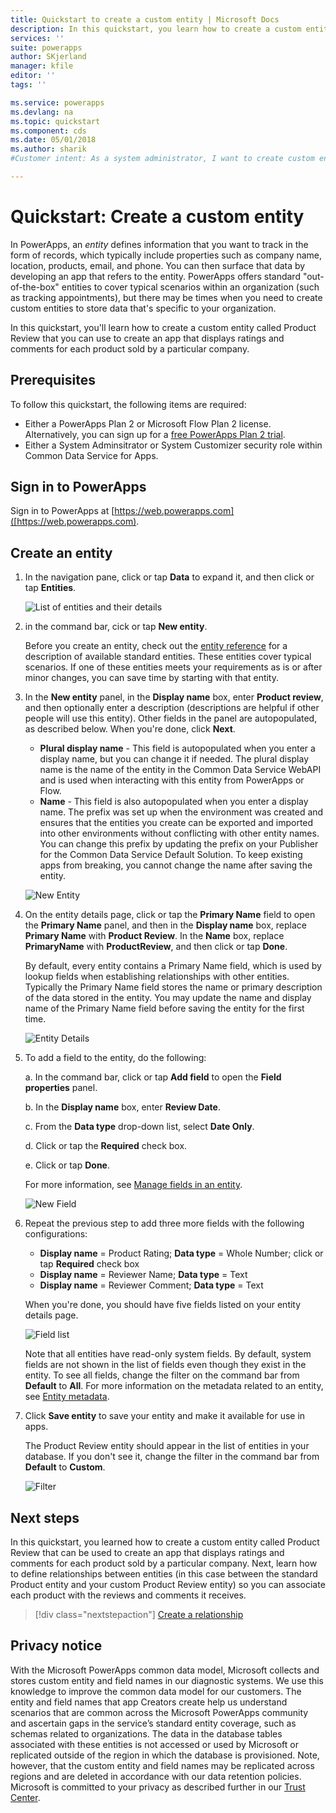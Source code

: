 ```yaml
---
title: Quickstart to create a custom entity | Microsoft Docs
description: In this quickstart, you learn how to create a custom entity in PowerApps.
services: ''
suite: powerapps
author: SKjerland
manager: kfile
editor: ''
tags: ''

ms.service: powerapps
ms.devlang: na
ms.topic: quickstart
ms.component: cds
ms.date: 05/01/2018
ms.author: sharik
#Customer intent: As a system administrator, I want to create custom entities to store data, so that app creators can create apps using data that's tailored to our organization.

---
```

# Quickstart: Create a custom entity
In PowerApps, an *entity* defines information that you want to track in the form of records, which typically include properties such as company name, location, products, email, and phone. You can then surface that data by developing an app that refers to the entity. PowerApps offers standard "out-of-the-box" entities to cover typical scenarios within an organization (such as tracking appointments), but there may be times when you need to create custom entities to store data that's specific to your organization.

In this quickstart, you'll learn how to create a custom entity called Product Review that you can use to create an app that displays ratings and comments for each product sold by a particular company.

## Prerequisites
To follow this quickstart, the following items are required:
* Either a PowerApps Plan 2 or Microsoft Flow Plan 2 license. Alternatively, you can sign up for a [free PowerApps Plan 2 trial](https://web.powerapps.com/signup?redirect=marketing&email=).
* Either a System Adminsitrator or System Customizer security role within Common Data Service for Apps.

## Sign in to PowerApps
Sign in to PowerApps at [https://web.powerapps.com]([https://web.powerapps.com).

## Create an entity
1. In the navigation pane, click or tap **Data** to expand it, and then click or tap **Entities**.

    ![List of entities and their details](./media/data-platform-cds-create-entity/entitylist.png "Entity List")

2. in the command bar, cick or tap **New entity**.

    Before you create an entity, check out the [entity reference](../../developer/common-data-service/reference/about-entity-reference.md) for a description of available standard entities. These entities cover typical scenarios. If one of these entities meets your requirements as is or after minor changes, you can save time by starting with that entity. 

3. In the **New entity** panel, in the **Display name** box, enter **Product review**, and then optionally enter a description (descriptions are helpful if other people will use this entity). Other fields in the panel are autopopulated, as described below. When you're done, click **Next**.

    * **Plural display name** - This field is autopopulated when you enter a display name, but you can change it if needed. The plural display name is the name of the entity in the Common Data Service WebAPI and is used when interacting with this entity from PowerApps or Flow.
    * **Name** - This field is also autopopulated when you enter a display name. The prefix was set up when the environment was created and ensures that the entities you create can be exported and imported into other environments without conflicting with other entity names. You can change this prefix by updating the prefix on your Publisher for the Common Data Service Default Solution. To keep existing apps from breaking, you cannot change the name after saving the entity.
     
    ![New Entity](./media/data-platform-cds-create-entity/newentitypanel.png "New entity panel")

4. On the entity details page, click or tap the **Primary Name** field to open the **Primary Name** panel, and then in the **Display name** box, replace **Primary Name** with **Product Review**. In the **Name** box, replace **PrimaryName** with **ProductReview**, and then click or tap **Done**.
 
    By default, every entity contains a Primary Name field, which is used by lookup fields when establishing relationships with other entities. Typically the Primary Name field stores the name or primary description of the data stored in the entity. You may update the name and display name of the Primary Name field before saving the entity for the first time.

    ![Entity Details](./media/data-platform-cds-create-entity/newentitydetails.png "New Entity Details")

5. To add a field to the entity, do the following:
 
    a. In the command bar, click or tap **Add field** to open the **Field properties** panel.

    b. In the **Display name** box, enter **Review Date**.

    c. From the **Data type** drop-down list, select **Date Only**.

    d. Click or tap the **Required** check box.
    
    e. Click or tap **Done**.
     
    For more information, see [Manage fields in an entity](data-platform-manage-fields.md).

    ![New Field](./media/data-platform-cds-create-entity/newfieldpanel-2.png "New Field Panel")

6. Repeat the previous step to add three more fields with the following configurations:
    * **Display name** = Product Rating; **Data type** = Whole Number; click or tap **Required** check box
    * **Display name** = Reviewer Name; **Data type** = Text
    * **Display name** = Reviewer Comment; **Data type** = Text

    When you're done, you should have five fields listed on your entity details page.

    ![Field list](./media/data-platform-cds-create-entity/addedfields.png "List of fields")

    Note that all entities have read-only system fields. By default, system fields are not shown in the list of fields even though they exist in the entity. To see all fields, change the filter on the command bar from **Default** to **All**. For more information on the metadata related to an entity, see [Entity metadata](../../developer/common-data-service/entity-metadata.md).

7. Click **Save entity** to save your entity and make it available for use in apps.

    The Product Review entity should appear in the list of entities in your database. If you don't see it, change the filter in the command bar from **Default** to **Custom**.

    ![Filter](./media/data-platform-cds-create-entity/filter.png "Filter selection")

## Next steps
In this quickstart, you learned how to create a custom entity called Product Review that can be used to create an app that displays ratings and comments for each product sold by a particular company. Next, learn how to define relationships between entities (in this case between the standard Product entity and your custom Product Review entity) so you can associate each product with the reviews and comments it receives.

> [!div class="nextstepaction"]
> [Create a relationship](data-platform-entity-lookup.md)

## Privacy notice
With the Microsoft PowerApps common data model, Microsoft collects and stores custom entity and field names in our diagnostic systems. We use this knowledge to improve the common data model for our customers. The entity and field names that app Creators create help us understand scenarios that are common across the Microsoft PowerApps community and ascertain gaps in the service’s standard entity coverage, such as schemas related to organizations. The data in the database tables associated with these entities is not accessed or used by Microsoft or replicated outside of the region in which the database is provisioned. Note, however, that the custom entity and field names may be replicated across regions and are deleted in accordance with our data retention policies. Microsoft is committed to your privacy as described further in our [Trust Center](https://www.microsoft.com/trustcenter/Privacy/default.aspx).
